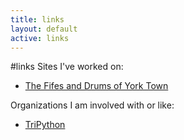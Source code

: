 ```yaml
---
title: links
layout: default
active: links
---
```

#links
Sites I've worked on:

- [The Fifes and Drums of York Town](http://www.fifes-and-drums.org)

Organizations I am involved with or like:

- [TriPython](http://tripython.org)

